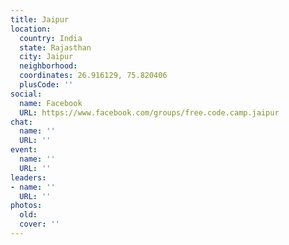 ```yaml
---
title: Jaipur
location:
  country: India
  state: Rajasthan
  city: Jaipur
  neighborhood: 
  coordinates: 26.916129, 75.820406
  plusCode: ''
social:
  name: Facebook
  URL: https://www.facebook.com/groups/free.code.camp.jaipur
chat:
  name: ''
  URL: ''
event:
  name: ''
  URL: ''
leaders:
- name: ''
  URL: ''
photos:
  old: 
  cover: ''
---
```

